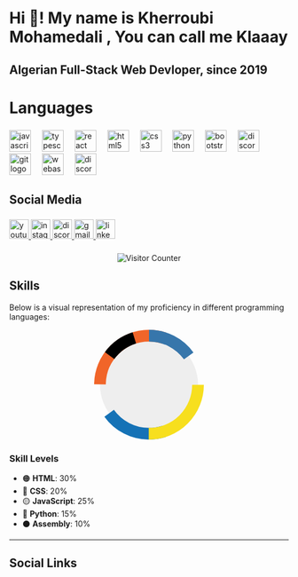 <h1 align="left">Hi 👋! My name is Kherroubi Mohamedali , You can call me Klaaay</h1>

###

<h2 align="left">Algerian Full-Stack Web Devloper, since 2019</h2>

###

<h1 align="left">Languages</h1>

###

<div align="left">
  <img src="https://cdn.jsdelivr.net/gh/devicons/devicon/icons/javascript/javascript-original.svg" height="39" alt="javascript logo"  />
  <img width="12" />
  <img src="https://cdn.jsdelivr.net/gh/devicons/devicon/icons/typescript/typescript-original.svg" height="39" alt="typescript logo"  />
  <img width="12" />
  <img src="https://cdn.jsdelivr.net/gh/devicons/devicon/icons/react/react-original.svg" height="39" alt="react logo"  />
  <img width="12" />
  <img src="https://cdn.jsdelivr.net/gh/devicons/devicon/icons/html5/html5-original.svg" height="39" alt="html5 logo"  />
  <img width="12" />
  <img src="https://cdn.jsdelivr.net/gh/devicons/devicon/icons/css3/css3-original.svg" height="39" alt="css3 logo"  />
  <img width="12" />
  <img src="https://cdn.jsdelivr.net/gh/devicons/devicon/icons/python/python-original.svg" height="39" alt="python logo"  />
  <img width="12" />
  <img src="https://cdn.jsdelivr.net/gh/devicons/devicon/icons/bootstrap/bootstrap-original.svg" height="39" alt="bootstrap logo"  />
  <img width="12" />
  <img src="https://cdn.jsdelivr.net/gh/devicons/devicon/icons/discordjs/discordjs-original.svg" height="39" alt="discordjs logo"  />
  <img width="12" />
  <img src="https://cdn.jsdelivr.net/gh/devicons/devicon/icons/git/git-original.svg" height="39" alt="git logo"  />
  <img width="12" />
  <img src="https://cdn.simpleicons.org/webassembly/654FF0" height="39" alt="webassembly logo"  />
  <img width="12" />
  <img src="https://cdn.simpleicons.org/discord/5865F2" height="39" alt="discord logo"  />
</div>

###

<h2 align="left">Social Media</h2>

###

<div align="left">
  <a href="https://www.youtube.com/@KLAAAY_OFF/" target="_blank">
    <img src="https://img.shields.io/static/v1?message=Youtube&logo=youtube&label=&color=FF0000&logoColor=white&labelColor=&style=for-the-badge" height="35" alt="youtube logo"  />
  </a>
  <a href="instagram.com/klaaay_dev" target="_blank">
    <img src="https://img.shields.io/static/v1?message=Instagram&logo=instagram&label=&color=E4405F&logoColor=white&labelColor=&style=for-the-badge" height="35" alt="instagram logo"  />
  </a>
  <a href="https://discord.gg/3vd6qFBucM" target="_blank">
    <img src="https://img.shields.io/static/v1?message=Discord&logo=discord&label=&color=7289DA&logoColor=white&labelColor=&style=for-the-badge" height="35" alt="discord logo"  />
  </a>
  <a href="kherroubimohamedali@gmail.com" target="_blank">
    <img src="https://img.shields.io/static/v1?message=Gmail&logo=gmail&label=&color=D14836&logoColor=white&labelColor=&style=for-the-badge" height="35" alt="gmail logo"  />
  </a>
  <a href="https://www.linkedin.com/in/klaaay-off-4a4875339/" target="_blank">
    <img src="https://img.shields.io/static/v1?message=LinkedIn&logo=linkedin&label=&color=0077B5&logoColor=white&labelColor=&style=for-the-badge" height="35" alt="linkedin logo"  />
  </a>
</div>

###

<div align="center">
  <img src="https://profile-counter.glitch.me/klaaaay/count.svg" alt="Visitor Counter" />
</div>

## Skills

Below is a visual representation of my proficiency in different programming languages:

<div align="center">
  <svg width="200" height="200" viewBox="0 0 36 36" xmlns="http://www.w3.org/2000/svg">
    <circle cx="18" cy="18" r="15.9155" fill="#eee" />
    <path
      fill="none"
      stroke="#f16529"
      stroke-width="3.8"
      stroke-dasharray="30, 70"
      stroke-dashoffset="25"
      d="M18 2.0845
         a 15.9155 15.9155 0 0 1 0 31.831
         a 15.9155 15.9155 0 0 1 0 -31.831"
    />
    <path
      fill="none"
      stroke="#1572B6"
      stroke-width="3.8"
      stroke-dasharray="20, 80"
      stroke-dashoffset="55"
      d="M18 2.0845
         a 15.9155 15.9155 0 0 1 0 31.831
         a 15.9155 15.9155 0 0 1 0 -31.831"
    />
    <path
      fill="none"
      stroke="#f7df1e"
      stroke-width="3.8"
      stroke-dasharray="25, 75"
      stroke-dashoffset="75"
      d="M18 2.0845
         a 15.9155 15.9155 0 0 1 0 31.831
         a 15.9155 15.9155 0 0 1 0 -31.831"
    />
    <path
      fill="none"
      stroke="#3776AB"
      stroke-width="3.8"
      stroke-dasharray="15, 85"
      stroke-dashoffset="100"
      d="M18 2.0845
         a 15.9155 15.9155 0 0 1 0 31.831
         a 15.9155 15.9155 0 0 1 0 -31.831"
    />
    <path
      fill="none"
      stroke="#000000"
      stroke-width="3.8"
      stroke-dasharray="10, 90"
      stroke-dashoffset="115"
      d="M18 2.0845
         a 15.9155 15.9155 0 0 1 0 31.831
         a 15.9155 15.9155 0 0 1 0 -31.831"
    />
  </svg>
</div>

### Skill Levels
- 🟠 **HTML**: 30%
- 🔵 **CSS**: 20%
- 🟡 **JavaScript**: 25%
- 🔷 **Python**: 15%
- ⚫ **Assembly**: 10%

---

## Social Links

###
